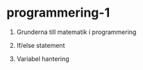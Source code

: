 # programmering-1

1. Grunderna till matematik i programmering

2. If/else statement

3. Variabel hantering
